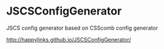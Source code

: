 # JSCSConfigGenerator
JSCS config generator based on CSScomb config generator
  
http://happylinks.github.io/JSCSConfigGenerator/
